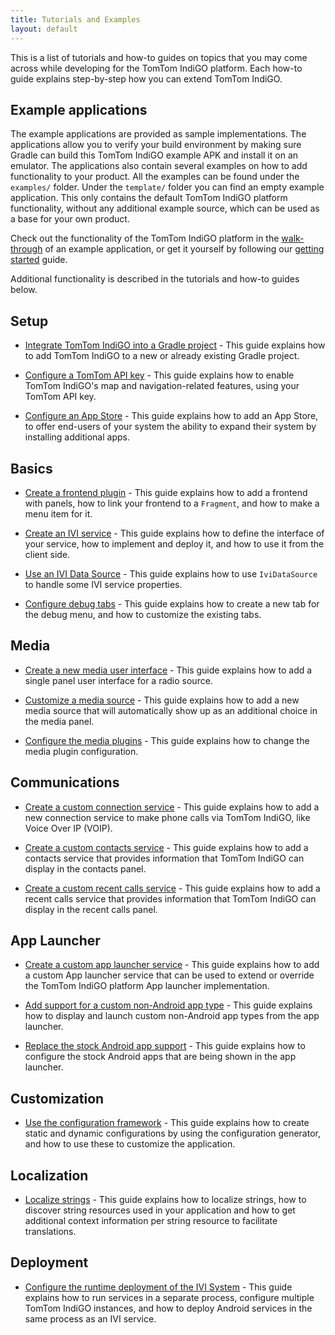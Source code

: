 ```yaml
---
title: Tutorials and Examples
layout: default
---
```


This is a list of tutorials and how-to guides on topics that you may come across while developing
for the TomTom IndiGO platform. Each how-to guide explains step-by-step how you can extend
TomTom IndiGO.


## Example applications

The example applications are provided as sample implementations. The applications allow you to
verify your build environment by making sure Gradle can build this TomTom IndiGO example APK and
install it on an emulator. The applications also contain several examples on how to add
functionality to your product. All the examples can be found under the `examples/` folder. Under
the `template/` folder you can find an empty example application. This only contains the default
TomTom IndiGO platform functionality, without any additional example source, which can be used as a base
for your own product.

Check out the functionality of the TomTom IndiGO platform in the
[walk-through](/tomtom-indigo/documentation/platform-overview/example-apps) of an example
application, or get it yourself by following our
[getting started](/tomtom-indigo/documentation/getting-started/introduction)
guide.

Additional functionality is described in the tutorials and how-to guides below.

## Setup

- [Integrate TomTom IndiGO into a Gradle project](/tomtom-indigo/documentation/tutorials-and-examples/setup/integrate-tomtom-indigo-into-a-gradle-project) - 
This guide explains how to add TomTom IndiGO to a new or already existing Gradle project.

- [Configure a TomTom API key](/tomtom-indigo/documentation/tutorials-and-examples/setup/configure-a-tomtom-api-key) - 
This guide explains how to enable TomTom IndiGO's map and navigation-related features, using your 
TomTom API key.

- [Configure an App Store](/tomtom-indigo/documentation/tutorials-and-examples/setup/configure-an-app-store) -
This guide explains how to add an App Store, to offer end-users of your system the ability to expand 
their system by installing additional apps.

## Basics

- [Create a frontend plugin](/tomtom-indigo/documentation/tutorials-and-examples/basics/create-a-frontend-plugin) - 
This guide explains how to add a frontend with panels, how to link your frontend to a `Fragment`,
and how to make a menu item for it.

- [Create an IVI service](/tomtom-indigo/documentation/tutorials-and-examples/basics/create-an-ivi-service) - 
This guide explains how to define the interface of your service, how to implement and deploy it,
and how to use it from the client side.

- [Use an IVI Data Source](/tomtom-indigo/documentation/tutorials-and-examples/basics/use-an-ivi-data-source) - 
This guide explains how to use `IviDataSource` to handle some IVI service properties.

- [Configure debug tabs](/tomtom-indigo/documentation/tutorials-and-examples/basics/configure-debug-tabs) - 
This guide explains how to create a new tab for the debug menu, and how to customize the existing
tabs.

## Media

- [Create a new media user interface](/tomtom-indigo/documentation/tutorials-and-examples/media/create-a-new-media-user-interface) -
This guide explains how to add a single panel user interface for a radio source.

- [Customize a media source](/tomtom-indigo/documentation/tutorials-and-examples/media/customize-a-media-source) - 
This guide explains how to add a new media source that will automatically show up as an additional
choice in the media panel.

- [Configure the media plugins](/tomtom-indigo/documentation/tutorials-and-examples/media/configure-the-media-plugins) -
This guide explains how to change the media plugin configuration.

## Communications

- [Create a custom connection service](/tomtom-indigo/documentation/tutorials-and-examples/communications/create-a-custom-connection-service) - 
This guide explains how to add a new connection service to make phone calls via TomTom IndiGO, like 
Voice Over IP (VOIP).

- [Create a custom contacts service](/tomtom-indigo/documentation/tutorials-and-examples/communications/create-a-custom-contacts-service) - 
This guide explains how to add a contacts service that provides information that TomTom IndiGO can
display in the contacts panel.

- [Create a custom recent calls service](/tomtom-indigo/documentation/tutorials-and-examples/communications/create-a-custom-recentcalls-service) - 
This guide explains how to add a recent calls service that provides information that TomTom
IndiGO can display in the recent calls panel.

## App Launcher

- [Create a custom app launcher service](/tomtom-indigo/documentation/tutorials-and-examples/app-launcher/create-a-custom-app-launcher-service) - 
This guide explains how to add a custom App launcher service that can be used to extend or
override the TomTom IndiGO platform App launcher implementation.

- [Add support for a custom non-Android app type](/tomtom-indigo/documentation/tutorials-and-examples/app-launcher/add-support-for-a-custom-non-android-app-type) - 
This guide explains how to display and launch custom non-Android app types from the app launcher.

- [Replace the stock Android app support](/tomtom-indigo/documentation/tutorials-and-examples/app-launcher/replace-the-stock-android-app-support) -
This guide explains how to configure the stock Android apps that are being shown in the app 
launcher.

## Customization

- [Use the configuration framework](/tomtom-indigo/documentation/tutorials-and-examples/customization/use-the-configuration-framework) - 
This guide explains how to create static and dynamic configurations by using the configuration
generator, and how to use these to customize the application.

## Localization

- [Localize strings](/tomtom-indigo/documentation/tutorials-and-examples/localization/localize-strings) -
This guide explains how to localize strings, how to discover string resources used in your
application and how to get additional context information per string resource to facilitate
translations.

## Deployment

- [Configure the runtime deployment of the IVI System](/tomtom-indigo/documentation/tutorials-and-examples/deployment/configure-the-runtime-deployment-of-the-ivi-system) - 
This guide explains how to run services in a separate process, configure multiple TomTom IndiGO 
instances, and how to deploy Android services in the same process as an IVI service.
